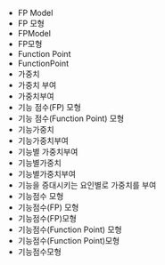 ﻿- FP Model
- FP 모형
- FPModel
- FP모형
- Function Point
- FunctionPoint
- 가중치
- 가중치 부여
- 가중치부여
- 기능 점수(FP) 모형
- 기능 점수(Function Point) 모형
- 기능가중치
- 기능가중치부여
- 기능별 가중치부여
- 기능별가중치
- 기능별가중치부여
- 기능을 증대시키는 요인별로 가중치를 부여
- 기능점수 모형
- 기능점수(FP) 모형
- 기능점수(FP)모형
- 기능점수(Function Point) 모형
- 기능점수(Function Point)모형
- 기능점수모형

